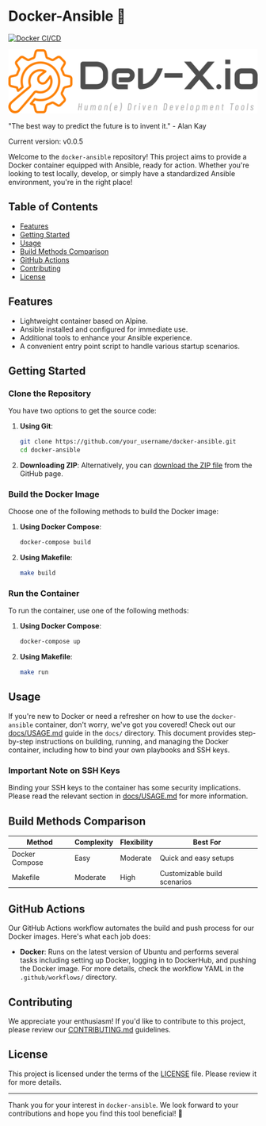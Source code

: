 # Docker-Ansible 🐳

[![Docker CI/CD](https://github.com/dev-x-io/docker-ansible/actions/workflows/ci.yml/badge.svg)](https://github.com/dev-x-io/docker-ansible/actions/workflows/ci.yml)

![Dev-X.io Logo](img/logo.png)

"The best way to predict the future is to invent it." - Alan Kay

Current version: v0.0.5

Welcome to the `docker-ansible` repository! This project aims to provide a Docker container equipped with Ansible, ready for action. Whether you're looking to test locally, develop, or simply have a standardized Ansible environment, you're in the right place!

## Table of Contents

- [Features](#features)
- [Getting Started](#getting-started)
- [Usage](#usage)
- [Build Methods Comparison](#build-methods-comparison)
- [GitHub Actions](#github-actions)
- [Contributing](#contributing)
- [License](#license)

## Features

- Lightweight container based on Alpine.
- Ansible installed and configured for immediate use.
- Additional tools to enhance your Ansible experience.
- A convenient entry point script to handle various startup scenarios.

## Getting Started

### Clone the Repository

You have two options to get the source code:

1. **Using Git**: 
    ```bash
    git clone https://github.com/your_username/docker-ansible.git
    cd docker-ansible
    ```

2. **Downloading ZIP**: Alternatively, you can [download the ZIP file](https://github.com/your_username/docker-ansible/archive/refs/heads/main.zip) from the GitHub page.

### Build the Docker Image

Choose one of the following methods to build the Docker image:

1. **Using Docker Compose**: 
    ```bash
    docker-compose build
    ```

2. **Using Makefile**: 
    ```bash
    make build
    ```

### Run the Container

To run the container, use one of the following methods:

1. **Using Docker Compose**: 
    ```bash
    docker-compose up
    ```

2. **Using Makefile**: 
    ```bash
    make run
    ```

## Usage

If you're new to Docker or need a refresher on how to use the `docker-ansible` container, don't worry, we've got you covered! Check out our [docs/USAGE.md](docs/USAGE.md) guide in the `docs/` directory. This document provides step-by-step instructions on building, running, and managing the Docker container, including how to bind your own playbooks and SSH keys.

### Important Note on SSH Keys

Binding your SSH keys to the container has some security implications. Please read the relevant section in [docs/USAGE.md](docs/USAGE.md) for more information.

## Build Methods Comparison

| Method          | Complexity | Flexibility | Best For                    |
|-----------------|------------|-------------|-----------------------------|
| Docker Compose  | Easy       | Moderate    | Quick and easy setups       |
| Makefile        | Moderate   | High        | Customizable build scenarios|

## GitHub Actions

Our GitHub Actions workflow automates the build and push process for our Docker images. Here's what each job does:

- **Docker**: Runs on the latest version of Ubuntu and performs several tasks including setting up Docker, logging in to DockerHub, and pushing the Docker image. For more details, check the workflow YAML in the `.github/workflows/` directory.

## Contributing

We appreciate your enthusiasm! If you'd like to contribute to this project, please review our [CONTRIBUTING.md](docs/CONTRIBUTING.md) guidelines.

## License

This project is licensed under the terms of the [LICENSE](LICENSE) file. Please review it for more details.

---

Thank you for your interest in `docker-ansible`. We look forward to your contributions and hope you find this tool beneficial! 🚀
